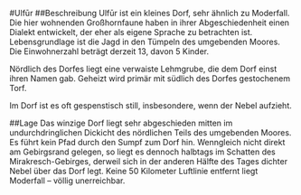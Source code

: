 #Ulfūr
##Beschreibung
Ulfūr ist ein kleines Dorf, sehr ähnlich zu Moderfall. 
Die hier wohnenden Großhornfaune haben in ihrer Abgeschiedenheit einen Dialekt entwickelt, der eher als eigene Sprache zu betrachten ist. 
Lebensgrundlage ist die Jagd in den Tümpeln des umgebenden Moores. 
Die Einwohnerzahl beträgt derzeit 13, davon 5 Kinder.

Nördlich des Dorfes liegt eine verwaiste Lehmgrube, die dem Dorf einst ihren Namen gab. 
Geheizt wird primär mit südlich des Dorfes gestochenem Torf.

Im Dorf ist es oft gespenstisch still, insbesondere, wenn der Nebel aufzieht.

##Lage
Das winzige Dorf liegt sehr abgeschieden mitten im undurchdringlichen Dickicht des nördlichen Teils des umgebenden Moores. 
Es führt kein Pfad durch den Sumpf zum Dorf hin. 
Wenngleich nicht direkt am Gebirgsrand gelegen, so liegt es dennoch halbtags im Schatten des Mirakresch-Gebirges, derweil sich in der anderen Hälfte des Tages dichter Nebel über das Dorf legt. 
Keine 50 Kilometer Luftlinie entfernt liegt Moderfall – völlig unerreichbar.